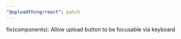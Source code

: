 ```yaml
---
"@uploadthing/react": patch
---
```


fix(components): Allow upload button to be focusable via keyboard
